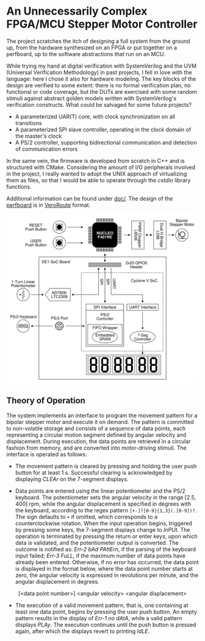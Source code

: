 # An Unnecessarily Complex FPGA/MCU Stepper Motor Controller

The project scratches the itch of designing a full system from the ground up, from the hardware synthesized on an FPGA or put together on a perfboard, up to the software abstractions that run on an MCU.

While trying my hand at digital verification with SystemVerilog and the UVM (Universal Verification Methodology) in past projects, I fell in love with the language: here I chose it also for hardware modeling. The key blocks of the design are verified to some extent: there is no formal verification plan, no functional or code coverage, but the DUTs are exercised with some random stimuli against abstract golden models written with SystemVerilog's verification constructs. What could be salvaged for some future projects?

- A parameterized UAR(T) core, with clock synchronization on all transitions
- A parameterized SPI slave controller, operating in the clock domain of the master's clock
- A PS/2 controller, supporting bidirectional communication and detection of communication errors

In the same vein, the firmware is developed from scratch in C++ and is structured with CMake.
Considering the amount of I/O peripherals involved in the project, I really wanted to adopt the UNIX approach of virtualizing them as files, so that I would be able to operate through the _cstdio_ library functions.

Additional information can be found under [doc/](doc/). The design of the [perfboard](doc/motor_bd.vrt) is in [VeroRoute](https://sourceforge.net/projects/veroroute/ "Qt based Veroboard, Perfboard, and PCB layout and routing application") format.

![System Block Diagram](doc/gfx/system_diagram.png)

## Theory of Operation

The system implements an interface to program the movement pattern for a bipolar stepper motor and execute it on demand. The pattern is committed to non-volatile storage and consists of a sequence of data points, each representing a circular motion segment defined by angular velocity and displacement. During execution, the data points are retrieved in a circular fashion from memory, and are converted into motor-driving stimuli. The interface is operated as follows:

- The movement pattern is cleared by pressing and holding the user push button for at least 1 s. Successful clearing is acknowledged by displaying *CLEAr* on the 7-segment displays.

- Data points are entered using the linear potentiometer and the PS/2 keyboard. The potentiometer sets the angular velocity in the range [2.5, 400] rpm, while the angular displacement is specified in degrees with the keyboard, according to the regex pattern `[+-]?[0-9]{1,3}(.[0-9])?`. The sign defaults to `+` if omitted, which corresponds to a counterclockwise rotation. When the input operation begins, triggered by pressing some keys, the 7-segment displays change to *InPUt*. The operation is terminated by pressing the return or enter keys, upon which data is validated, and the potentiometer output is converted. The outcome is notified as: *Err-2 bAd PAttErn*, if the parsing of the keyboard input failed; *Err-3 FuLL*, if the maximum number of data points have already been entered. Otherwise, if no error has occurred, the data point is displayed in the format below, where the data point number starts at zero, the angular velocity is expressed in revolutions per minute, and the angular displacement in degrees.

<p align="center">
  [&ltdata point number&gt] &ltangular velocity&gt &ltangular displacement&gt
</p>

- The execution of a valid movement pattern, that is, one containing at least one data point, begins by pressing the user push button. An empty pattern results in the display of *Err-1 no dAtA*, while a valid pattern displays *PLAy*. The execution continues until the push button is pressed again, after which the displays revert to printing *IdLE*.
